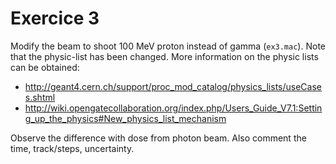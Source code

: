# Exercice 3

Modify the beam to shoot 100 MeV proton instead of gamma (```ex3.mac```). Note that the physic-list has been changed. More information on the physic lists can be obtained:
 - http://geant4.cern.ch/support/proc_mod_catalog/physics_lists/useCases.shtml
 - http://wiki.opengatecollaboration.org/index.php/Users_Guide_V7.1:Setting_up_the_physics#New_physics_list_mechanism

Observe the difference with dose from photon beam. Also comment the time, track/steps, uncertainty.
